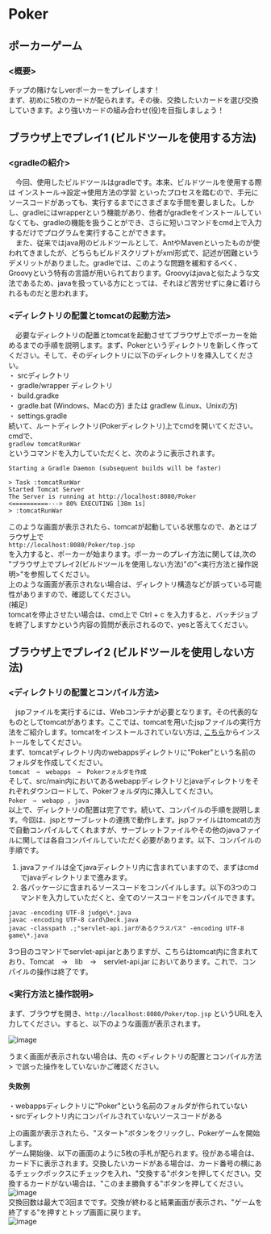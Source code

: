 # Poker

## ポーカーゲーム  
  
### <概要>  
チップの賭けなしverポーカーをプレイします！  
まず、初めに5枚のカードが配られます。その後、交換したいカードを選び交換していきます。より強いカードの組み合わせ(役)を目指しましょう！  
  

##  ブラウザ上でプレイ1  (ビルドツールを使用する方法)  
### <gradleの紹介>  
　今回、使用したビルドツールはgradleです。本来、ビルドツールを使用する際は インストール→設定→使用方法の学習 といったプロセスを踏むので、手元にソースコードがあっても、実行するまでにさまざまな手間を要しました。しかし、gradleにはwrapperという機能があり、他者がgradleをインストールしていなくても、gradleの機能を扱うことができ、さらに短いコマンドをcmd上で入力するだけでプログラムを実行することができます。  
 　また、従来ではjava用のビルドツールとして、AntやMavenといったものが使われてきましたが、どちらもビルドスクリプトがxml形式で、記述が困難というデメリットがありました。gradleでは、このような問題を緩和するべく、Groovyという特有の言語が用いられております。Groovyはjavaと似たような文法であるため、javaを扱っている方にとっては、それほど苦労せずに身に着けられるものだと思われます。  
   
### <ディレクトリの配置とtomcatの起動方法>  
　必要なディレクトリの配置とtomcatを起動させてブラウザ上でポーカーを始めるまでの手順を説明します。まず、Pokerというディレクトリを新しく作ってください。そして、そのディレクトリに以下のディレクトリを挿入してください。  
 ・ srcディレクトリ  
 ・ gradle/wrapper ディレクトリ  
 ・ build.gradke  
 ・ gradle.bat (Windows、Macの方) または gradlew (Linux、Unixの方)  
 ・ settings.gradle  
 続いて、ルートディレクトリ(Pokerディレクトリ)上でcmdを開いてください。cmdで、  
 `gradlew tomcatRunWar`  
 というコマンドを入力していただくと、次のように表示されます。  
 ```
Starting a Gradle Daemon (subsequent builds will be faster)

> Task :tomcatRunWar
Started Tomcat Server
The Server is running at http://localhost:8080/Poker
<==========---> 80% EXECUTING [38m 1s]
> :tomcatRunWar
 ```  
 このような画面が表示されたら、tomcatが起動している状態なので、あとはブラウザ上で  
 `http://localhost:8080/Poker/top.jsp`  
 を入力すると、ポーカーが始まります。ポーカーのプレイ方法に関しては,次の "ブラウザ上でプレイ2(ビルドツールを使用しない方法)"の"<実行方法と操作説明>"を参照してください。  
 上のような画面が表示されない場合は、ディレクトリ構造などが誤っている可能性がありますので、確認してください。  
 (補足)  
 tomcatを停止させたい場合は、cmd上で Ctrl + c を入力すると、バッチジョブを終了しますかという内容の質問が表示されるので、yesと答えてください。  
 
  
  
## ブラウザ上でプレイ2 (ビルドツールを使用しない方法)
  
### <ディレクトリの配置とコンパイル方法>
　jspファイルを実行するには、Webコンテナが必要となります。その代表的なものとしてtomcatがあります。ここでは、tomcatを用いたjspファイルの実行方法をご紹介します。tomcatをインストールされていない方は, <a href="http://tomcat.apache.org/download-90.cgi">こちら</a>からインストールをしてください。  
まず、tomcatディレクトリ内のwebappsディレクトリに"Poker"という名前のフォルダを作成してください。  
`tomcat　→　webapps　→　Pokerフォルダを作成`  
そして、src/main内においてあるwebappディレクトリとjavaディレクトリをそれぞれダウンロードして、Pokerフォルダ内に挿入してください。  
`Poker　→　webapp , java`  
以上で、ディレクトリの配置は完了です。続いて、コンパイルの手順を説明します。今回は、jspとサーブレットの連携で動作します。jspファイルはtomcatの方で自動コンパイルしてくれますが、サーブレットファイルやその他のjavaファイルに関しては各自コンパイルしていただく必要があります。以下、コンパイルの手順です。  
1. javaファイルは全てjavaディレクトリ内に含まれていますので、まずはcmdでjavaディレクトリまで進みます。  
2. 各パッケージに含まれるソースコードをコンパイルします。以下の3つのコマンドを入力していただくと、全てのソースコードをコンパイルできます。
```
javac -encoding UTF-8 judge\*.java
javac -encoding UTF-8 card\Deck.java
javac -classpath .;"servlet-api.jarがあるクラスパス" -encoding UTF-8 game\*.java
```
3つ目のコマンドでservlet-api.jarとありますが、こちらはtomcat内に含まれており、Tomcat　→　lib　→　servlet-api.jar においてあります。これで、コンパイルの操作は終了です。
   
### <実行方法と操作説明>  
まず、ブラウザを開き、`http://localhost:8080/Poker/top.jsp` というURLを入力してください。すると、以下のような画面が表示されます。  

![image](https://user-images.githubusercontent.com/51352734/60483686-81b91880-9cd1-11e9-93ad-b37d56e7b89a.png)

うまく画面が表示されない場合は、先の <ディレクトリの配置とコンパイル方法> で誤った操作をしていないかご確認ください。  
#### 失敗例
・webappsディレクトリに"Poker"という名前のフォルダが作られていない  
・srcディレクトリ内にコンパイルされていないソースコードがある  
  
上の画面が表示されたら、"スタート"ボタンをクリックし、Pokerゲームを開始します。  
ゲーム開始後、以下の画面のように5枚の手札が配られます。役がある場合は、カード下に表示されます。交換したいカードがある場合は、カード番号の横にあるチェックボックスにチェックを入れ、"交換する"ボタンを押してください。交換するカードがない場合は、"このまま勝負する"ボタンを押してください。    
![image](https://user-images.githubusercontent.com/51352734/60483897-6995c900-9cd2-11e9-963d-ba34dbe3f9be.png)  
交換回数は最大で3回までです。交換が終わると結果画面が表示され、"ゲームを終了する"を押すとトップ画面に戻ります。  
![image](https://user-images.githubusercontent.com/51352734/60484198-97c7d880-9cd3-11e9-80d5-eed0891e1e18.png)  
